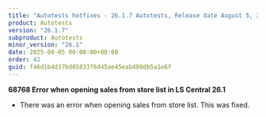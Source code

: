 ```yaml
---
title: "Autotests hotfixes - 26.1.7 Autotests, Release date August 5, 2025 - Hotfixes"
product: Autotests
version: "26.1.7"
subproduct: Autotests
minor_version: "26.1"
date: 2025-08-05 00:00:00+00:00
order: 42
guid: f46d1b4d37bd05833f6d45ae45eab480db5a1e6f
---
```


<strong>68768 Error when opening sales from store list in LS Central 26.1</strong><ul><li>There was an error when opening sales from store list. This was fixed.</li></ul>
